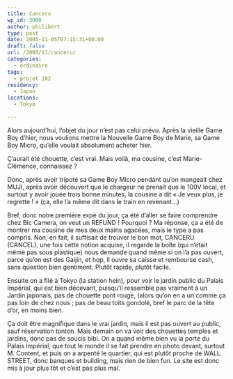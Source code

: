 ```yaml
---
title: Canceru
wp_id: 3008
author: philibert
type: post
date: 2005-11-05T07:15:31+00:00
draft: false
url: /2005/11/canceru/
categories:
  - ordinaire
tags:
  - projet 202
residency:
  - Japon
locations:
  - Tokyo

---
```

Alors aujourd&rsquo;hui, l&rsquo;objet du jour n&rsquo;est pas celui prévu. Après la vieille Game Boy d&rsquo;hier, nous voulions mettre la Nouvelle Game Boy de Marie, sa Game Boy Micro, qu&rsquo;elle voulait absolument acheter hier. 

Ç&rsquo;aurait été chouette, c&rsquo;est vrai. Mais voilà, ma cousine, c&rsquo;est Marie-Clémence, connaissez ?
  
Donc, après avoir tripoté sa Game Boy Micro pendant qu&rsquo;on mangeait chez MUJI, après avoir découvert que le chargeur ne prenait que le 100V local, et surtout y avoir jouée trois bonne minutes, la cousine a dit « Je veux plus, je regrette ! » (ça, elle l&rsquo;a même dit dans le train en revenant&#8230;)

Bref, donc notre première expé du jour, ça été d&rsquo;aller se faire comprendre chez Bic Camera, on veut un REFUND ! Pourquoi ? Ma réponse, ça a été de montrer ma cousine de mes deux mains agacées, mais le type a pas compris. Non, en fait, il suffisait de trouver le bon mot, CANCERU (CANCEL), une fois cette notion acquise, il regarde la boîte (qui n&rsquo;était même pas sous plastique) nous demande quand même si on l&rsquo;a pas ouvert, parce qu&rsquo;on est des Gaijin, et hop, il ouvre sa caisse et rembourse cash, sans question bien gentiment. Plutôt rapide, plutôt facile.

Ensuite on a filé à Tokyo (la station hein), pour voir le jardin public du Palais Impérial, qui est bien décevant, puisqu&rsquo;il ressemble pas vraiment à un Jardin japonais, pas de chouette pont rouge, (alors qu&rsquo;on en a un comme ça pas loin de chez nous ; pas de beau toits gondolé, bref le parc de la tête d&rsquo;or, en moins bien.

Ça doit être magnifique dans le vrai jardin, mais il est pas ouvert au public, sauf réservation tonton. Mais demain on va voir des chouettes temples et jardins, donc pas de soucis bibi. On a quand même bien vu la porte du Palais Impérial, que tout le monde il se fait prendre en photo devant, surtout M. Content, et puis on a arpenté le quartier, qui est plutôt proche de WALL STREET, donc banques et building, mais rien de bien fun. Le site est donc mis à jour plus tôt et c&rsquo;est pas plus mal.